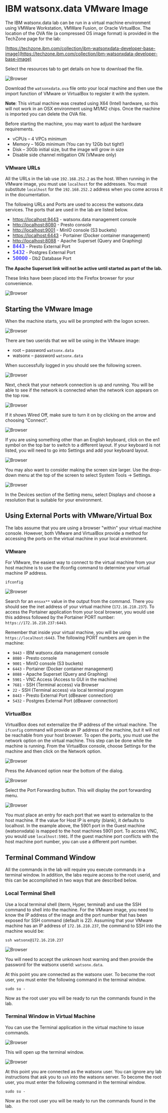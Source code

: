 # IBM watsonx.data VMware Image

The IBM watsonx.data lab can be run in a virtual machine environment using VMWare Workstation, VMWare Fusion, or Oracle VirtualBox. The location of the OVA file (a compressed OS image format) is provided in the TechZone page for the lab:

[https://techzone.ibm.com/collection/ibm-watsonxdata-developer-base-image](https://techzone.ibm.com/collection/ibm-watsonxdata-developer-base-image)

Select the resources tab to get details on how to download the file.

![Browser](wxd-images/techzone-resources.png)

Download the `watsonxdata.ova` file onto your local machine and then use the import function of VMware or VirtualBox to register it with the system. 

**Note**: This virtual machine was created using X64 (Intel) hardware, so this will not work in an OSX environment using M1/M2 chips. Once the machine is imported you can delete the OVA file.

Before starting the machine, you may want to adjust the hardware requirements.

   * vCPUs – 4 VPCs minimum
   * Memory – 16Gb minimum (You can try 12Gb but tight!)
   * Disk – 30Gb initial size, but the image will grow in size
   * Disable side channel mitigation ON (VMware only)

### VMware URLs 
All the URLs in the lab use `192.168.252.2` as the host. When running in the VMware image, you must use `localhost` for the addresses. You must substitute `localhost` for the `192.168.252.2` address when you come across it in the documentation.

The following URLs and Ports are used to access the watsonx.data services.
The ports that are used in the lab are listed below.

   * <a href="https://localhost:9443" target="_blank">https://localhost:9443</a> - watsonx.data management console
   * <a href="http://localhost:8080" target="_blank">http://localhost:8080</a> - Presto console
   * <a href="http://localhost:9001" target="_blank">http://localhost:9001</a> - MinIO console (S3 buckets)
   * <a href="https://localhost:6443" target="_blank">https://localhost:6443</a> - Portainer (Docker container management)
   * <a href="http://localhost:8088" target="_blank">http://localhost:8088</a> - Apache Superset (Query and Graphing)
   * <code style="color:blue;font-size:medium;">8443</code> - Presto External Port
   * <code style="color:blue;font-size:medium;">5432</code> - Postgres External Port
   * <code style="color:blue;font-size:medium;">50000</code> - Db2 Database Port

**The Apache Superset link will not be active until started as part of the lab.**

These links have been placed into the Firefox browser for your convenience.

![Browser](wxd-images/vmware-browser.png)


## Starting the VMware Image

When the machine starts, you will be prompted with the logon screen.

![Browser](wxd-images/wxd-logon.png)
 
There are two userids that we will be using in the VMware image:

   * root – password `watsonx.data`
   * watsonx – password `watsonx.data`

When successfully logged in you should see the following screen.

![Browser](wxd-images/wxd-main.png)
 
Next, check that your network connection is up and running. You will be able to see if the network is connected when the network icon appears on the top row.

![Browser](wxd-images/wxd-internet.png)
 
If it shows Wired Off, make sure to turn it on by clicking on the arrow and choosing “Connect”.

![Browser](wxd-images/wxd-interneton.png)

If you are using something other than an English keyboard, click on the en1 symbol on the top bar to switch to a different layout. If your keyboard is not listed, you will need to go into Settings and add your keyboard layout.

![Browser](wxd-images/wxd-options.png)

You may also want to consider making the screen size larger. Use the drop-down menu at the top of the screen to select System Tools -> Settings. 

![Browser](wxd-images/wxd-resolution.png)

In the Devices section of the Setting menu, select Displays and choose a resolution that is suitable for your environment.
 
## Using External Ports with VMware/Virtual Box
The labs assume that you are using a browser "within" your virtual machine console. However, both VMware and VirtualBox provide a method for accessing the ports on the virtual machine in your local environment. 

### VMware

For VMware, the easiest way to connect to the virtual machine from your host machine is to use the ifconfig command to determine your virtual machine IP address.
```
ifconfig
```

![Browser](wxd-images/wxd-ipaddress.png)
 
Search for an `ensxx**` value in the output from the command. There you should see the inet address of your virtual machine (`172.16.210.237`). To access the Portainer application from your local browser, you would use this address followed by the Portainer PORT number: `https://172.16.210.237:6443`.

Remember that inside your virtual machine, you will be using `https://localhost:6443`. The following PORT numbers are open in the machine:

   * `9443` - IBM watsonx.data management console
   * `8080` - Presto console
   * `9001` - MinIO console (S3 buckets)
   * `6443` - Portainer (Docker container management)
   * `8088` - Apache Superset (Query and Graphing)
   * `5901` - VNC Access (Access to GUI in the machine)
   * `7681` - SSH (Terminal access) via Browser
   * `22` - SSH (Terminal access) via local terminal program
   * `8443` - Presto External Port (dBeaver connection)
   * `5432` - Postgres External Port (dBeaver connection)

### VirtualBox

VirtualBox does not externalize the IP address of the virtual machine. The `ifconfig` command will provide an IP address of the machine, but it will not be reachable from your host browser. To open the ports, you must use the network option on the virtual machine. This step can be done while the machine is running. From the VirtualBox console, choose Settings for the machine and then click on the Network option.

![Browser](wxd-images/vbox-network.png)
 
Press the Advanced option near the bottom of the dialog.

![Browser](wxd-images/vbox-network-1.png)
 
Select the Port Forwarding button. This will display the port forwarding menu.

![Browser](wxd-images/vbox-network-2.png)
 
You must place an entry for each port that we want to externalize to the host machine. If the value for Host IP is empty (blank), it defaults to localhost. In the example above, the 5901 port in the Guest machine (watsonxdata) is mapped to the host machines 5901 port. To access VNC, you would use `localhost:5901`. If the guest machine port conflicts with the host machine port number, you can use a different port number. 

## Terminal Command Window

All the commands in the lab will require you execute commands in a terminal window. In addition, the labs require access to the root userid, and this can be accomplished in two ways that are described below.

### Local Terminal Shell

Use a local terminal shell (iterm, Hyper, terminal) and use the SSH command to shell into the machine. For the VMware image, you need to know the IP address of the image and the port number that has been exposed for SSH command (default is 22). Assuming that your VMware machine has an IP address of `172.16.210.237`, the command to SSH into the machine would be:
```
ssh watsonx@172.16.210.237
```
![Browser](wxd-images/ssh-local.png)

You will need to accept the unknown host warning and then provide the password for the watsonx userid: `watsonx.data`.

At this point you are connected as the watsonx user. To become the root user, you must enter the following command in the terminal window.
```
sudo su -
```
Now as the root user you will be ready to run the commands found in the lab.

### Terminal Window in Virtual Machine

You can use the Terminal application in the virtual machine to issue commands. 

![Browser](wxd-images/terminal-vmware-command.png)

This will open up the terminal window.

![Browser](wxd-images/terminal-vmware.png)

At this point you are connected as the watsonx user. You can ignore any lab instructions that ask you to `ssh` into the watsonx server. To become the root user, you must enter the following command in the terminal window.
```
sudo su -
```

Now as the root user you will be ready to run the commands found in the lab.